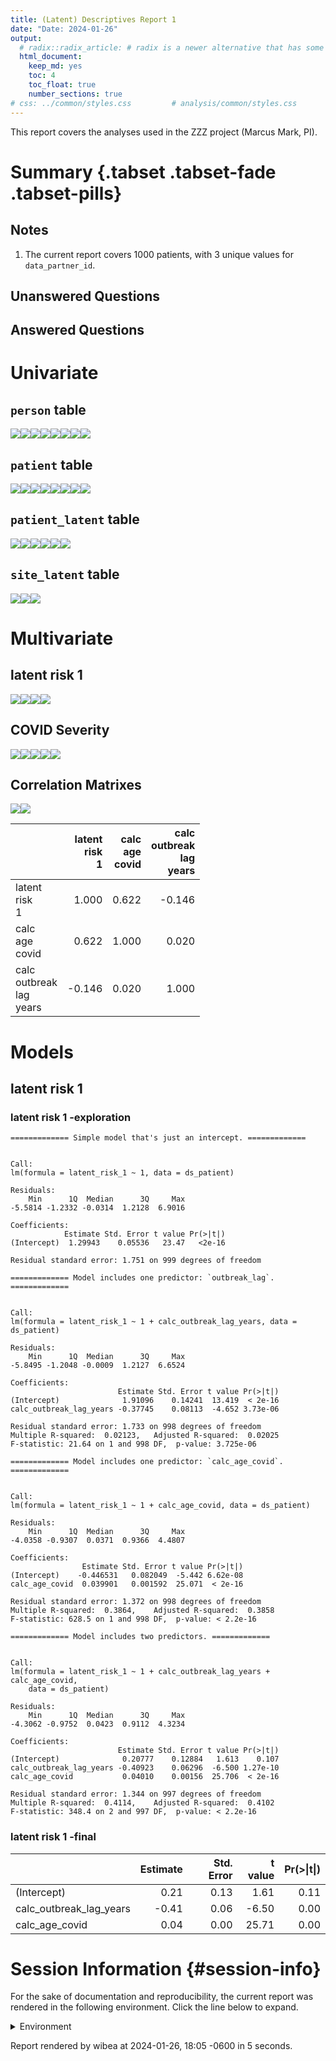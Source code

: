 ```yaml
---
title: (Latent) Descriptives Report 1
date: "Date: 2024-01-26"
output:
  # radix::radix_article: # radix is a newer alternative that has some advantages over `html_document`.
  html_document:
    keep_md: yes
    toc: 4
    toc_float: true
    number_sections: true
# css: ../common/styles.css         # analysis/common/styles.css
---
```


  This report covers the analyses used in the ZZZ project (Marcus Mark, PI).

<!--  Set the working directory to the repository's base directory; this assumes the report is nested inside of two directories.-->


<!-- Set the report-wide options, and point to the external code file. -->


<!-- Load 'sourced' R files.  Suppress the output when loading sources. -->


<!-- Load packages, or at least verify they're available on the local machine.  Suppress the output when loading packages. -->


<!-- Load any global functions and variables declared in the R file.  Suppress the output. -->


<!-- Declare any global functions specific to a Rmd output.  Suppress the output. -->


<!-- Load the datasets.   -->


<!-- Tweak the datasets.   -->


Summary {.tabset .tabset-fade .tabset-pills}
===========================================================================

Notes
---------------------------------------------------------------------------

1. The current report covers 1000 patients, with 3 unique values for `data_partner_id`.


Unanswered Questions
---------------------------------------------------------------------------

Answered Questions
---------------------------------------------------------------------------


Univariate
===========================================================================

`person` table
---------------------------------------------------------------------------

![](figure-png/marginals-person-1.png)<!-- -->![](figure-png/marginals-person-2.png)<!-- -->![](figure-png/marginals-person-3.png)<!-- -->![](figure-png/marginals-person-4.png)<!-- -->![](figure-png/marginals-person-5.png)<!-- -->![](figure-png/marginals-person-6.png)<!-- -->![](figure-png/marginals-person-7.png)<!-- -->![](figure-png/marginals-person-8.png)<!-- -->

`patient` table
---------------------------------------------------------------------------

![](figure-png/marginals-patient-1.png)<!-- -->![](figure-png/marginals-patient-2.png)<!-- -->![](figure-png/marginals-patient-3.png)<!-- -->![](figure-png/marginals-patient-4.png)<!-- -->![](figure-png/marginals-patient-5.png)<!-- -->![](figure-png/marginals-patient-6.png)<!-- -->![](figure-png/marginals-patient-7.png)<!-- -->![](figure-png/marginals-patient-8.png)<!-- -->

`patient_latent` table
---------------------------------------------------------------------------

![](figure-png/marginals-patient_latent-1.png)<!-- -->![](figure-png/marginals-patient_latent-2.png)<!-- -->![](figure-png/marginals-patient_latent-3.png)<!-- -->![](figure-png/marginals-patient_latent-4.png)<!-- -->![](figure-png/marginals-patient_latent-5.png)<!-- -->![](figure-png/marginals-patient_latent-6.png)<!-- -->

`site_latent` table
---------------------------------------------------------------------------

![](figure-png/marginals-site_latent-1.png)<!-- -->![](figure-png/marginals-site_latent-2.png)<!-- -->![](figure-png/marginals-site_latent-3.png)<!-- -->


Multivariate
===========================================================================

latent risk 1
---------------------------------------------------------------------------

![](figure-png/latent-risk-1-1.png)<!-- -->![](figure-png/latent-risk-1-2.png)<!-- -->![](figure-png/latent-risk-1-3.png)<!-- -->![](figure-png/latent-risk-1-4.png)<!-- -->

COVID Severity
---------------------------------------------------------------------------

![](figure-png/covid-severity-1.png)<!-- -->![](figure-png/covid-severity-2.png)<!-- -->![](figure-png/covid-severity-3.png)<!-- -->![](figure-png/covid-severity-4.png)<!-- -->![](figure-png/covid-severity-5.png)<!-- -->

Correlation Matrixes
---------------------------------------------------------------------------

![](figure-png/correlation-matrixes-1.png)<!-- -->![](figure-png/correlation-matrixes-2.png)<!-- -->

|                                 | latent<br>risk<br>1| calc<br>age<br>covid| calc<br>outbreak<br>lag<br>years|
|:--------------------------------|-------------------:|--------------------:|--------------------------------:|
|latent<br>risk<br>1              |               1.000|                0.622|                           -0.146|
|calc<br>age<br>covid             |               0.622|                1.000|                            0.020|
|calc<br>outbreak<br>lag<br>years |              -0.146|                0.020|                            1.000|


Models
===========================================================================

latent risk 1
---------------------------------------------------------------------------

### latent risk 1 -exploration


```
============= Simple model that's just an intercept. =============
```

```

Call:
lm(formula = latent_risk_1 ~ 1, data = ds_patient)

Residuals:
    Min      1Q  Median      3Q     Max 
-5.5814 -1.2332 -0.0314  1.2128  6.9016 

Coefficients:
            Estimate Std. Error t value Pr(>|t|)
(Intercept)  1.29943    0.05536   23.47   <2e-16

Residual standard error: 1.751 on 999 degrees of freedom
```

```
============= Model includes one predictor: `outbreak_lag`. =============
```

```

Call:
lm(formula = latent_risk_1 ~ 1 + calc_outbreak_lag_years, data = ds_patient)

Residuals:
    Min      1Q  Median      3Q     Max 
-5.8495 -1.2048 -0.0009  1.2127  6.6524 

Coefficients:
                        Estimate Std. Error t value Pr(>|t|)
(Intercept)              1.91096    0.14241  13.419  < 2e-16
calc_outbreak_lag_years -0.37745    0.08113  -4.652 3.73e-06

Residual standard error: 1.733 on 998 degrees of freedom
Multiple R-squared:  0.02123,	Adjusted R-squared:  0.02025 
F-statistic: 21.64 on 1 and 998 DF,  p-value: 3.725e-06
```

```
============= Model includes one predictor: `calc_age_covid`. =============
```

```

Call:
lm(formula = latent_risk_1 ~ 1 + calc_age_covid, data = ds_patient)

Residuals:
    Min      1Q  Median      3Q     Max 
-4.0358 -0.9307  0.0371  0.9366  4.4807 

Coefficients:
                Estimate Std. Error t value Pr(>|t|)
(Intercept)    -0.446531   0.082049  -5.442 6.62e-08
calc_age_covid  0.039901   0.001592  25.071  < 2e-16

Residual standard error: 1.372 on 998 degrees of freedom
Multiple R-squared:  0.3864,	Adjusted R-squared:  0.3858 
F-statistic: 628.5 on 1 and 998 DF,  p-value: < 2.2e-16
```

```
============= Model includes two predictors. =============
```

```

Call:
lm(formula = latent_risk_1 ~ 1 + calc_outbreak_lag_years + calc_age_covid, 
    data = ds_patient)

Residuals:
    Min      1Q  Median      3Q     Max 
-4.3062 -0.9752  0.0423  0.9112  4.3234 

Coefficients:
                        Estimate Std. Error t value Pr(>|t|)
(Intercept)              0.20777    0.12884   1.613    0.107
calc_outbreak_lag_years -0.40923    0.06296  -6.500 1.27e-10
calc_age_covid           0.04010    0.00156  25.706  < 2e-16

Residual standard error: 1.344 on 997 degrees of freedom
Multiple R-squared:  0.4114,	Adjusted R-squared:  0.4102 
F-statistic: 348.4 on 2 and 997 DF,  p-value: < 2.2e-16
```

### latent risk 1 -final


|                        | Estimate| Std. Error| t value| Pr(>&#124;t&#124;)|
|:-----------------------|--------:|----------:|-------:|------------------:|
|(Intercept)             |     0.21|       0.13|    1.61|               0.11|
|calc_outbreak_lag_years |    -0.41|       0.06|   -6.50|               0.00|
|calc_age_covid          |     0.04|       0.00|   25.71|               0.00|



Session Information {#session-info}
===========================================================================

For the sake of documentation and reproducibility, the current report was rendered in the following environment.  Click the line below to expand.

  <details>
    <summary>Environment <span class="glyphicon glyphicon-plus-sign"></span></summary>
    
    ```
    ─ Session info ───────────────────────────────────────────────────────────────────────────────────
     setting  value
     version  R version 4.3.2 Patched (2023-11-01 r85465 ucrt)
     os       Windows 11 x64 (build 22631)
     system   x86_64, mingw32
     ui       RStudio
     language (EN)
     collate  English_United States.utf8
     ctype    English_United States.utf8
     tz       America/Chicago
     date     2024-01-26
     rstudio  2023.06.1+524 Mountain Hydrangea (desktop)
     pandoc   3.1.5 @ C:/PROGRA~1/Pandoc/ (via rmarkdown)
    
    ─ Packages ───────────────────────────────────────────────────────────────────────────────────────
     ! package         * version    date (UTC) lib source
       archive           1.1.7.9000 2024-01-05 [1] Github (r-lib/archive@e07a493)
       arrow             14.0.0.2   2023-12-02 [1] CRAN (R 4.3.2)
       assertthat        0.2.1      2019-03-21 [1] CRAN (R 4.3.0)
       backports         1.4.1      2021-12-13 [1] CRAN (R 4.3.0)
       base            * 4.3.2      2023-11-02 [?] local
       bit               4.0.5      2022-11-15 [1] CRAN (R 4.3.0)
       bit64             4.0.5      2020-08-30 [1] CRAN (R 4.3.0)
       blob              1.2.4      2023-03-17 [1] CRAN (R 4.3.0)
       bslib             0.6.1      2023-11-28 [1] CRAN (R 4.3.2)
       cachem            1.0.8      2023-05-01 [1] CRAN (R 4.3.0)
       checkmate         2.3.1      2023-12-04 [1] CRAN (R 4.3.2)
       chron             2.3-61     2023-05-02 [1] CRAN (R 4.3.0)
       cli               3.6.2      2023-12-11 [1] CRAN (R 4.3.2)
       colorspace        2.1-0      2023-01-23 [1] CRAN (R 4.3.0)
     P compiler          4.3.2      2023-11-02 [3] local
       config            0.3.2      2023-08-30 [1] CRAN (R 4.3.1)
       corrplot          0.92       2021-11-18 [1] CRAN (R 4.3.0)
       crayon            1.5.2      2022-09-29 [1] CRAN (R 4.3.0)
     P datasets        * 4.3.2      2023-11-02 [3] local
       DBI               1.2.1      2024-01-12 [1] CRAN (R 4.3.2)
       digest            0.6.34     2024-01-11 [1] CRAN (R 4.3.2)
       dplyr             1.1.4      2023-11-17 [1] CRAN (R 4.3.2)
       duckdb            0.9.2-1    2023-11-28 [1] CRAN (R 4.3.2)
       evaluate          0.23       2023-11-01 [1] CRAN (R 4.3.2)
       fansi             1.0.6      2023-12-08 [1] CRAN (R 4.3.2)
       farver            2.1.1      2022-07-06 [1] CRAN (R 4.3.0)
       fastmap           1.1.1      2023-02-24 [1] CRAN (R 4.3.0)
       forcats           1.0.0      2023-01-29 [1] CRAN (R 4.3.0)
       fs                1.6.3      2023-07-20 [1] CRAN (R 4.3.1)
       generics          0.1.3      2022-07-05 [1] CRAN (R 4.3.0)
       ggplot2         * 3.4.4      2023-10-12 [1] CRAN (R 4.3.1)
       glue              1.7.0      2024-01-09 [1] CRAN (R 4.3.2)
     P graphics        * 4.3.2      2023-11-02 [3] local
     P grDevices       * 4.3.2      2023-11-02 [3] local
     P grid              4.3.2      2023-11-02 [3] local
       gsubfn            0.7        2018-03-16 [1] CRAN (R 4.3.0)
       gtable            0.3.4      2023-08-21 [1] CRAN (R 4.3.1)
       highr             0.10       2022-12-22 [1] CRAN (R 4.3.0)
       hms               1.1.3      2023-03-21 [1] CRAN (R 4.3.0)
       htmltools         0.5.7      2023-11-03 [1] CRAN (R 4.3.2)
       jquerylib         0.1.4      2021-04-26 [1] CRAN (R 4.3.0)
       jsonlite          1.8.8      2023-12-04 [1] CRAN (R 4.3.2)
       knitr           * 1.45       2023-10-30 [1] CRAN (R 4.3.2)
       labeling          0.4.3      2023-08-29 [1] CRAN (R 4.3.1)
       lattice           0.22-5     2023-10-24 [3] CRAN (R 4.3.2)
       lifecycle         1.0.4      2023-11-07 [1] CRAN (R 4.3.2)
       lubridate         1.9.3      2023-09-27 [1] CRAN (R 4.3.1)
       magrittr          2.0.3      2022-03-30 [1] CRAN (R 4.3.0)
       Matrix            1.6-5      2024-01-11 [1] CRAN (R 4.3.2)
       memoise           2.0.1      2021-11-26 [1] CRAN (R 4.3.0)
     P methods         * 4.3.2      2023-11-02 [3] local
       mgcv              1.9-1      2023-12-21 [2] CRAN (R 4.3.2)
       munsell           0.5.0      2018-06-12 [1] CRAN (R 4.3.0)
       nlme              3.1-164    2023-11-27 [2] CRAN (R 4.3.2)
       OuhscMunge        0.2.0.9016 2023-12-14 [1] local
     P parallel          4.3.2      2023-11-02 [3] local
       pillar            1.9.0      2023-03-22 [1] CRAN (R 4.3.0)
       pkgconfig         2.0.3      2019-09-22 [1] CRAN (R 4.3.0)
       proto             1.0.0      2016-10-29 [1] CRAN (R 4.3.0)
       purrr             1.0.2      2023-08-10 [1] CRAN (R 4.3.1)
       R6                2.5.1      2021-08-19 [1] CRAN (R 4.3.0)
       readr             2.1.5      2024-01-10 [1] CRAN (R 4.3.2)
       rlang             1.1.3      2024-01-10 [1] CRAN (R 4.3.2)
       rmarkdown         2.25       2023-09-18 [1] CRAN (R 4.3.1)
       RSQLite         * 2.3.4      2023-12-08 [1] CRAN (R 4.3.2)
       rstudioapi        0.15.0     2023-07-07 [1] CRAN (R 4.3.1)
       sass              0.4.8      2023-12-06 [1] CRAN (R 4.3.2)
       scales            1.3.0      2023-11-28 [1] CRAN (R 4.3.2)
       sessioninfo       1.2.2      2021-12-06 [1] CRAN (R 4.3.0)
     P splines           4.3.2      2023-11-02 [3] local
       sqldf             0.4-11     2017-06-28 [1] CRAN (R 4.3.0)
     P stats           * 4.3.2      2023-11-02 [3] local
       TabularManifest   0.2.1      2023-05-25 [1] Github (Melinae/TabularManifest@c50ae48)
     P tcltk             4.3.2      2023-11-02 [3] local
       testit            0.13       2021-04-14 [1] CRAN (R 4.3.0)
       tibble            3.2.1      2023-03-20 [1] CRAN (R 4.3.0)
       tidyr             1.3.0      2023-01-24 [1] CRAN (R 4.3.0)
       tidyselect        1.2.0      2022-10-10 [1] CRAN (R 4.3.0)
       timechange        0.3.0      2024-01-18 [1] CRAN (R 4.3.2)
     P tools             4.3.2      2023-11-02 [3] local
       tzdb              0.4.0      2023-05-12 [1] CRAN (R 4.3.0)
       utf8              1.2.4      2023-10-22 [1] CRAN (R 4.3.2)
     P utils           * 4.3.2      2023-11-02 [3] local
       vctrs             0.6.5      2023-12-01 [1] CRAN (R 4.3.2)
       vroom             1.6.5      2023-12-05 [1] CRAN (R 4.3.2)
       withr             3.0.0      2024-01-16 [1] CRAN (R 4.3.2)
       xfun              0.41       2023-11-01 [1] CRAN (R 4.3.2)
       yaml              2.3.8      2023-12-11 [1] CRAN (R 4.3.2)
    
     [1] D:/projects/r-libraries
     [2] C:/Users/wibea/AppData/Local/R/win-library/4.3
     [3] C:/Program Files/R/R-4.3.2patched/library
    
     P ── Loaded and on-disk path mismatch.
    
    ──────────────────────────────────────────────────────────────────────────────────────────────────
    ```
  </details>



Report rendered by wibea at 2024-01-26, 18:05 -0600 in 5 seconds.
